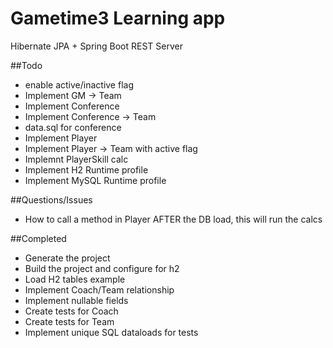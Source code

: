 # Gametime3 Learning app
Hibernate JPA + Spring Boot REST Server


##Todo
* enable active/inactive flag
* Implement GM -> Team
* Implement Conference
* Implement Conference -> Team
* data.sql for conference
* Implement Player
* Implement Player -> Team with active flag
* Implemnt PlayerSkill calc
* Implement H2 Runtime profile
* Implement MySQL Runtime profile


##Questions/Issues
*  How to call a method in Player AFTER the DB load, this will run the calcs

    
##Completed
* Generate the project
* Build the project and configure for h2
* Load H2 tables example
* Implement Coach/Team relationship
* Implement nullable fields
* Create tests for Coach
* Create tests for Team
* Implement unique SQL dataloads for tests

